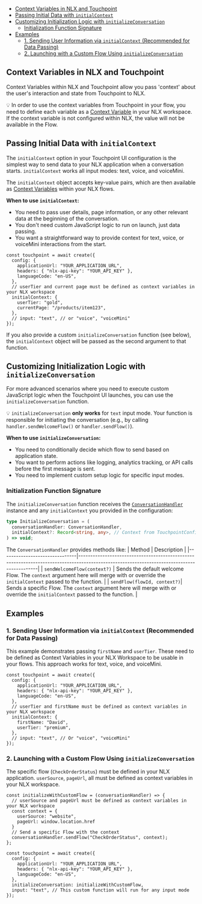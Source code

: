 - [Context Variables in NLX and Touchpoint](#context-variables-in-nlx-and-touchpoint)
- [Passing Initial Data with `initialContext`](#passing-initial-data-with-initialcontext)
- [Customizing Initialization Logic with `initializeConversation`](#customizing-initialization-logic-with-initializeconversation)
  - [Initialization Function Signature](#initialization-function-signature)
- [Examples](#examples)
  - [1. Sending User Information via `initialContext` (Recommended for Data Passing)](#1-sending-user-information-via-initialcontext-recommended-for-data-passing)
  - [2. Launching with a Custom Flow Using `initializeConversation`](#2-launching-with-a-custom-flow-using-initializeconversation)

## Context Variables in NLX and Touchpoint

Context Variables within NLX and Touchpoint allow you pass 'context' about the user's interaction and state from Touchpoint to NLX.

💡 In order to use the context variables from Touchpoint in your flow, you need to define each variable as a [Context Variable](https://docs.nlx.ai/platform/build/resources/context-variables) in your NLX workspace. If the context variable is not configured within NLX, the value will not be available in the Flow.

## Passing Initial Data with `initialContext`

The `initialContext` option in your Touchpoint UI configuration is the simplest way to send data to your NLX application when a conversation starts. `initialContext` works all input modes: text, voice, and voiceMini.

The `initialContext` object accepts key-value pairs, which are then available as [Context Variables](https://docs.nlx.ai/platform/build/resources/context-variables#use-a-context-variable) within your NLX flows.

**When to use `initialContext`:**

- You need to pass user details, page information, or any other relevant data at the beginning of the conversation.
- You don't need custom JavaScript logic to run on launch, just data passing.
- You want a straightforward way to provide context for text, voice, or voiceMini interactions from the start.

```touchpointui
const touchpoint = await create({
  config: {
    applicationUrl: "YOUR_APPLICATION_URL",
    headers: { "nlx-api-key": "YOUR_API_KEY" },
    languageCode: "en-US",
  },
  // userTier and current page must be defined as context variables in your NLX workspace
  initialContext: {
    userTier: "gold",
    currentPage: "/products/item123",
  },
  // input: "text", // or "voice", "voiceMini"
});
```

If you also provide a custom `initializeConversation` function (see below), the `initialContext` object will be passed as the second argument to that function.

## Customizing Initialization Logic with `initializeConversation`

For more advanced scenarios where you need to execute custom JavaScript logic when the Touchpoint UI launches, you can use the `initializeConversation` function.

💡 `initializeConversation` **only works** for `text` input mode. Your function is responsible for initiating the conversation (e.g., by calling `handler.sendWelcomeFlow()` or `handler.sendFlow()`).

**When to use `initializeConversation`:**

- You need to conditionally decide which flow to send based on application state.
- You want to perform actions like logging, analytics tracking, or API calls before the first message is sent.
- You need to implement custom setup logic for specific input modes.

### Initialization Function Signature

The `initializeConversation` function receives the [`ConversationHandler`](/touchpoint-ui-ConversationHandler) instance and any `initialContext` you provided in the configuration:

```typescript
type InitializeConversation = (
  conversationHandler: ConversationHandler,
  initialContext?: Record<string, any>, // Context from TouchpointConfiguration.initialContext
) => void;
```

The `ConversationHandler` provides methods like:
| Method | Description |
|-------------------------------|-------------------------------------------------------------------------------------------------------------------------------------------|
| `sendWelcomeFlow(context?)` | Sends the default welcome Flow. The `context` argument here will merge with or override the `initialContext` passed to the function. |
| `sendFlow(flowId, context?)`| Sends a specific Flow. The `context` argument here will merge with or override the `initialContext` passed to the function. |

## Examples

### 1. Sending User Information via `initialContext` (Recommended for Data Passing)

This example demonstrates passing `firstName` and `userTier`. These need to be defined as Context Variables in your NLX Workspace to be usable in your flows. This approach works for text, voice, and voiceMini.

```touchpointui
const touchpoint = await create({
  config: {
    applicationUrl: "YOUR_APPLICATION_URL",
    headers: { "nlx-api-key": "YOUR_API_KEY" },
    languageCode: "en-US",
  },
  // userTier and firstName must be defined as context variables in your NLX workspace
  initialContext: {
    firstName: "David",
    userTier: "premium",
  },
  // input: "text", // Or "voice", "voiceMini"
});
```

### 2. Launching with a Custom Flow Using `initializeConversation`

The specific flow (`CheckOrderStatus`) must be defined in your NLX application. `userSource`, `pageUrl`, all must be defined as context variables in your NLX workspace.

```touchpointui
const initializeWithCustomFlow = (conversationHandler) => {
  // userSource and pageUrl must be defined as context variables in your NLX workspace
  const context = {
    userSource: "website",
    pageUrl: window.location.href
  }
  // Send a specific Flow with the context
  conversationHandler.sendFlow("CheckOrderStatus", context);
};

const touchpoint = await create({
  config: {
    applicationUrl: "YOUR_APPLICATION_URL",
    headers: { "nlx-api-key": "YOUR_API_KEY" },
    languageCode: "en-US",
  },
  initializeConversation: initializeWithCustomFlow,
  input: "text", // This custom function will run for any input mode
});
```
